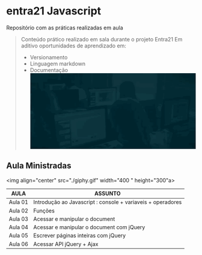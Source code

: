 # entra21 Javascript
Repositório com as práticas realizadas em aula 

> Conteúdo prático realizado em sala durante o projeto Entra21
> Em aditivo oportunidades de aprendizado em:
> - Versionamento
> - Linguagem markdown
> - Documentação
![Gif Entra21](./entra21.gif)
## Aula Ministradas

<img align="center" src="./giphy.gif" width="400 " height="300"a>

| AULA | ASSUNTO |
|------|---------|
|Aula 01 | Introdução ao Javascript : console + variaveis + operadores
|Aula 02 | Funções
|Aula 03 | Acessar e manipular o document
|Aula 04 | Acessar e manipular o document com jQuery
|Aula 05 | Escrever páginas inteiras com jQuery
|Aula 06 | Acessar API jQuery + Ajax 